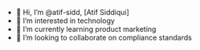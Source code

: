 - 👋 Hi, I’m @atif-sidd, [Atif Siddiqui]
- 👀 I’m interested in technology
- 🌱 I’m currently learning product marketing
- 💞️ I’m looking to collaborate on compliance standards

<!---
atif-sidd/atif-sidd is a ✨ special ✨ repository because its `README.md` (this file) appears on your GitHub profile.
You can click the Preview link to take a look at your changes.
--->
